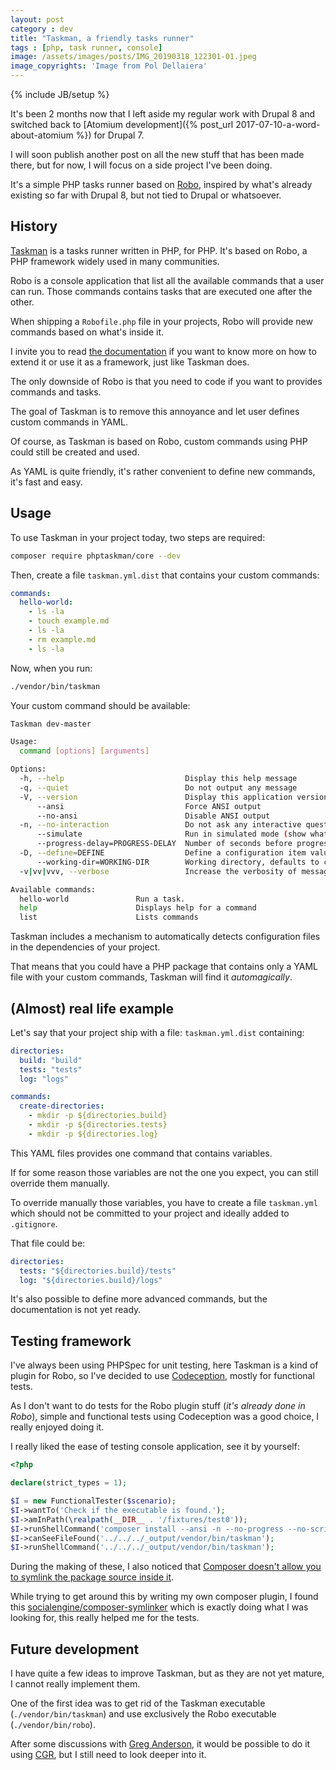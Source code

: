 ```yaml
---
layout: post
category : dev
title: "Taskman, a friendly tasks runner"
tags : [php, task runner, console]
image: /assets/images/posts/IMG_20190318_122301-01.jpeg
image_copyrights: 'Image from Pol Dellaiera'
---
```

{% include JB/setup %}

It's been 2 months now that I left aside my regular work with Drupal 8 and switched back to [Atomium development]({% post_url 2017-07-10-a-word-about-atomium %}) for Drupal 7.

I will soon publish another post on all the new stuff that has been made there, but for now, I will focus on a side project I've been doing.

It's a simple PHP tasks runner based on [Robo](https://robo.li/), inspired by what's already existing so far with Drupal 8, but not tied to Drupal or whatsoever.

<!--break-->

## History

[Taskman](https://packagist.org/packages/phptaskman/core) is a tasks runner written in PHP, for PHP. It's based on Robo, a PHP framework widely used in many communities.

Robo is a console application that list all the available commands that a user can run. Those commands contains tasks that are executed one after the other.

When shipping a `Robofile.php` file in your projects, Robo will provide new commands based on what's inside it.

I invite you to read [the documentation](https://robo.li/extending/) if you want to know more on how to extend it or use it as a framework, just like Taskman does.

The only downside of Robo is that you need to code if you want to provides commands and tasks.

The goal of Taskman is to remove this annoyance and let user defines custom commands in YAML.

Of course, as Taskman is based on Robo, custom commands using PHP could still be created and used.

As YAML is quite friendly, it's rather convenient to define new commands, it's fast and easy.

## Usage

To use Taskman in your project today, two steps are required:

```bash
composer require phptaskman/core --dev
```

Then, create a file `taskman.yml.dist` that contains your custom commands:

```yaml
commands:
  hello-world:
    - ls -la
    - touch example.md
    - ls -la
    - rm example.md
    - ls -la
```

Now, when you run:

```bash
./vendor/bin/taskman
```

Your custom command should be available:

```bash
Taskman dev-master

Usage:
  command [options] [arguments]

Options:
  -h, --help                           Display this help message
  -q, --quiet                          Do not output any message
  -V, --version                        Display this application version
      --ansi                           Force ANSI output
      --no-ansi                        Disable ANSI output
  -n, --no-interaction                 Do not ask any interactive question
      --simulate                       Run in simulated mode (show what would have happened).
      --progress-delay=PROGRESS-DELAY  Number of seconds before progress bar is displayed in long-running task collections. Default: 2s. [default: 2]
  -D, --define=DEFINE                  Define a configuration item value. (multiple values allowed)
      --working-dir=WORKING-DIR        Working directory, defaults to current working directory. [default: "/home/pol/dev/git/taskman/core"]
  -v|vv|vvv, --verbose                 Increase the verbosity of messages: 1 for normal output, 2 for more verbose output and 3 for debug

Available commands:
  hello-world               Run a task.
  help                      Displays help for a command
  list                      Lists commands
```

Taskman includes a mechanism to automatically detects configuration files in the dependencies of your project.

That means that you could have a PHP package that contains only a YAML file with your custom commands, Taskman will find it _automagically_.

## (Almost) real life example

Let's say that your project ship with a file: `taskman.yml.dist` containing:

```yaml
directories:
  build: "build"
  tests: "tests"
  log: "logs"

commands:
  create-directories:
    - mkdir -p ${directories.build}
    - mkdir -p ${directories.tests}
    - mkdir -p ${directories.log}
```

This YAML files provides one command that contains variables.

If for some reason those variables are not the one you expect, you can still override them manually.

To override manually those variables, you have to create a file `taskman.yml` which should not be committed to your project and ideally added to `.gitignore`.

That file could be:

```yaml
directories:
  tests: "${directories.build}/tests"
  log: "${directories.build}/logs"
```

It's also possible to define more advanced commands, but the documentation is not yet ready.

## Testing framework

I've always been using PHPSpec for unit testing, here Taskman is a kind of plugin for Robo, so I've decided to use [Codeception](https://codeception.com/), mostly for functional tests.

As I don't want to do tests for the Robo plugin stuff (_it's already done in Robo_), simple and functional tests using Codeception was a good choice, I really enjoyed doing it.

I really liked the ease of testing console application, see it by yourself:

```php
<?php

declare(strict_types = 1);

$I = new FunctionalTester($scenario);
$I->wantTo('Check if the executable is found.');
$I->amInPath(\realpath(__DIR__ . '/fixtures/test0'));
$I->runShellCommand('composer install --ansi -n --no-progress --no-scripts --no-dev --no-suggest');
$I->canSeeFileFound('../../../_output/vendor/bin/taskman');
$I->runShellCommand('../../../_output/vendor/bin/taskman');
```

During the making of these, I also noticed that [Composer doesn't allow you to symlink the package source inside it](https://github.com/composer/composer/commit/f85a4a2f5135d813a14c8042ff7bcf1261de11fc).

While trying to get around this by writing my own composer plugin, I found this [socialengine/composer-symlinker](https://packagist.org/packages/socialengine/composer-symlinker) which is exactly doing what I was looking for, this really helped me for the tests.

## Future development

I have quite a few ideas to improve Taskman, but as they are not yet mature, I cannot really implement them.

One of the first idea was to get rid of the Taskman executable (`./vendor/bin/taskman`) and use exclusively the Robo executable (`./vendor/bin/robo`).

After some discussions with [Greg Anderson](https://github.com/greg-1-anderson), it would be possible to do it using [CGR](https://github.com/consolidation/cgr), but I still need to look deeper into it.

